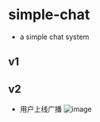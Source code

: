 
# simple-chat
- a simple chat system
## v1 

## v2
- 用户上线广播
![image](https://user-images.githubusercontent.com/25606868/140687830-b4235a62-84ef-4d37-a063-9f34af4d13a2.png)
